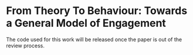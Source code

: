 # From Theory To Behaviour: Towards a General Model of Engagement

The code used for this work will be released once the paper is out of the review process.
